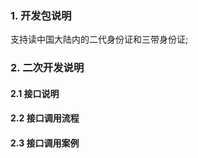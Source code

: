 ### 1. 开发包说明

   支持读中国大陆内的二代身份证和三带身份证;



### 2. 二次开发说明

#### 2.1  接口说明

#### 2.2 接口调用流程

#### 2.3 接口调用案例